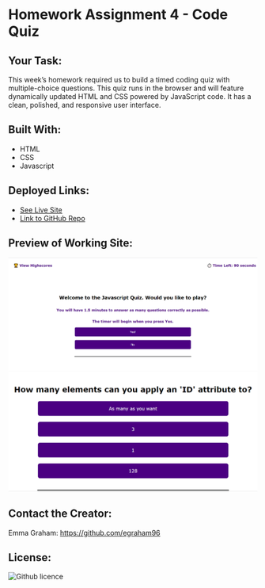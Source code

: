 # Homework Assignment 4 - Code Quiz

## Your Task:
This week’s homework required us to build a timed coding quiz with multiple-choice questions. This quiz runs in the browser and will feature dynamically updated HTML and CSS powered by JavaScript code. It has a clean, polished, and responsive user interface.

## Built With:
* HTML
* CSS
* Javascript

## Deployed Links:
* [See Live Site](https://egraham96.github.io/Code-Quiz/)
* [Link to GitHub Repo](https://github.com/egraham96/Code-Quiz/)
                                                                                        
## Preview of Working Site:
![Screenshot of Deployed Application](Assets/ScreenshotofDeployedApplication.PNG)
![Screenshot of Deployed Application](Assets/AnotherScreenshotofDeployedApplication.PNG)

## Contact the Creator:
Emma Graham: https://github.com/egraham96

## License:
![Github licence](http://img.shields.io/badge/license-MIT-blue.svg)
